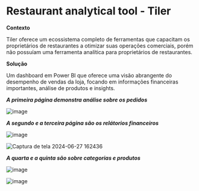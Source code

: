 # Restaurant analytical tool - Tiler

**Contexto**

Tiler oferece um ecossistema completo de ferramentas que capacitam os proprietários de restaurantes a otimizar suas operações comerciais, porém não possuíam uma ferramenta analítica para proprietários de restaurantes.

**Solução** 

Um dashboard em Power BI que oferece uma visão abrangente do desempenho de vendas da loja, focando em informações financeiras importantes, análise de produtos e insights.


***A primeira página demonstra análise sobre os pedidos***

![image](https://github.com/brysley/Final-Project-bootcamp/assets/113534044/c58e191f-3b82-41c6-b23d-4f3e1eb582e8)


***A segundo e a terceira página são os relátorios financeiros***

![image](https://github.com/brysley/Final-Project-bootcamp/assets/113534044/86e2796f-3675-4775-bd28-3900dc496da1)

![Captura de tela 2024-06-27 162436](https://github.com/brysley/Restaurant-analytical-tool/assets/113534044/6a997c0c-02d5-4f86-ac06-433bb1a78274)


***A quarta e a quinta são sobre categorias e produtos***

![image](https://github.com/brysley/Final-Project-bootcamp/assets/113534044/f0151c1c-3515-4877-9f6f-12c86e633b60)


![image](https://github.com/brysley/Final-Project-bootcamp/assets/113534044/84c1e867-da14-4552-9c36-06e1fdcff083)
